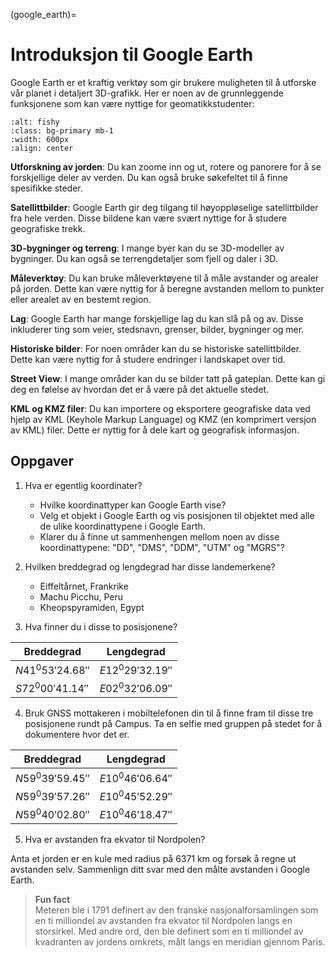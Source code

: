(google_earth)=
# Introduksjon til Google Earth

Google Earth er et kraftig verktøy som gir brukere muligheten til å utforske vår planet i detaljert 3D-grafikk. Her er noen av de grunnleggende funksjonene som kan være nyttige for geomatikkstudenter:

```{image} ../bilder/google_earth.jpg
:alt: fishy
:class: bg-primary mb-1
:width: 600px
:align: center
```

**Utforskning av jorden**: Du kan zoome inn og ut, rotere og panorere for å se forskjellige deler av verden. Du kan også bruke søkefeltet til å finne spesifikke steder.

**Satellittbilder**: Google Earth gir deg tilgang til høyoppløselige satellittbilder fra hele verden. Disse bildene kan være svært nyttige for å studere geografiske trekk.

**3D-bygninger og terreng**: I mange byer kan du se 3D-modeller av bygninger. Du kan også se terrengdetaljer som fjell og daler i 3D.

**Måleverktøy**: Du kan bruke måleverktøyene til å måle avstander og arealer på jorden. Dette kan være nyttig for å beregne avstanden mellom to punkter eller arealet av en bestemt region.

**Lag**: Google Earth har mange forskjellige lag du kan slå på og av. Disse inkluderer ting som veier, stedsnavn, grenser, bilder, bygninger og mer.

**Historiske bilder**: For noen områder kan du se historiske satellittbilder. Dette kan være nyttig for å studere endringer i landskapet over tid.

**Street View**: I mange områder kan du se bilder tatt på gateplan. Dette kan gi deg en følelse av hvordan det er å være på det aktuelle stedet.

**KML og KMZ filer**: Du kan importere og eksportere geografiske data ved hjelp av KML (Keyhole Markup Language) og KMZ (en komprimert versjon av KML) filer. Dette er nyttig for å dele kart og geografisk informasjon.


## Oppgaver
1. Hva er egentlig koordinater?
   - Hvilke koordinattyper kan Google Earth vise?
   - Velg et objekt i Google Earth og vis posisjonen til objektet med alle de ulike koordinattypene i Google Earth.
   - Klarer du å finne ut sammenhengen mellom noen av disse koordinattypene: "DD", "DMS", "DDM", "UTM" og "MGRS"?


2. Hvilken breddegrad og lengdegrad har disse landemerkene?
   - Eiffeltårnet, Frankrike
   - Machu Picchu, Peru
   - Kheopspyramiden, Egypt


3. Hva finner du i disse to posisjonene?

|Breddegrad|Lengdegrad|
|---|---|
| $N41^0 53' 24.68''$ | $E12^0 29' 32.19''$ |
| $S72^0 00' 41.14''$ | $E02^0 32' 06.09''$ |


4. Bruk GNSS mottakeren i mobiltelefonen din til å finne fram til disse tre posisjonene rundt på Campus. Ta en selfie med gruppen på stedet for å dokumentere hvor det er.

|Breddegrad|Lengdegrad|
|---|---|
|$N59^0 39' 59.45''$|$E10^0 46' 06.64''$|
|$N59^0 39' 57.26''$|$E10^0 45' 52.29''$|
|$N59^0 40' 02.80''$|$E10^0 46' 18.47''$|


5. Hva er avstanden fra ekvator til Nordpolen?

Anta et jorden er en kule med radius på 6371 km og forsøk å regne ut avstanden selv. Sammenlign ditt svar med den målte avstanden i Google Earth.


> **Fun fact** <br> Meteren ble i 1791 definert av den franske nasjonalforsamlingen som en ti milliondel av avstanden fra ekvator til Nordpolen langs en storsirkel. Med andre ord, den ble definert som en ti milliondel av kvadranten av jordens omkrets, målt langs en meridian gjennom Paris.

